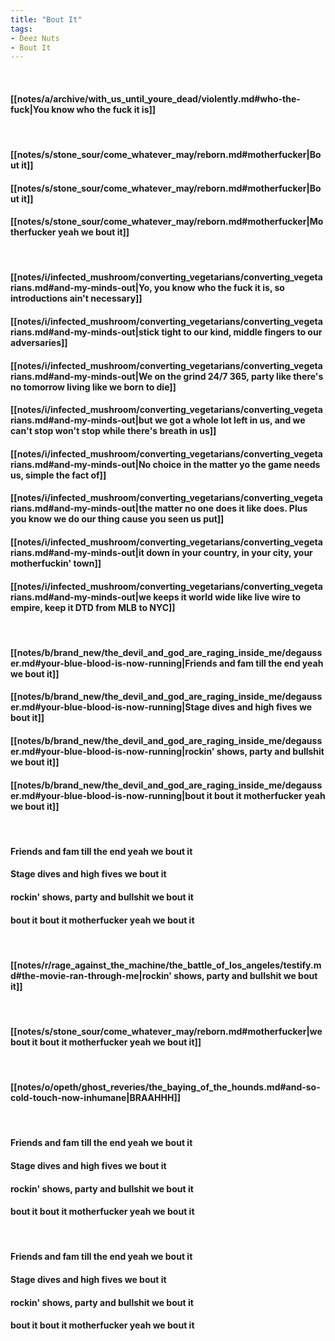 ```yaml
---
title: "Bout It"
tags:
- Deez Nuts
- Bout It
---
```

&nbsp;
#### [[notes/a/archive/with_us_until_youre_dead/violently.md#who-the-fuck|You know who the fuck it is]]
&nbsp;
#### [[notes/s/stone_sour/come_whatever_may/reborn.md#motherfucker|Bout it]]
#### [[notes/s/stone_sour/come_whatever_may/reborn.md#motherfucker|Bout it]]
#### [[notes/s/stone_sour/come_whatever_may/reborn.md#motherfucker|Motherfucker yeah we bout it]]
&nbsp;
#### [[notes/i/infected_mushroom/converting_vegetarians/converting_vegetarians.md#and-my-minds-out|Yo, you know who the fuck it is, so introductions ain't necessary]]
#### [[notes/i/infected_mushroom/converting_vegetarians/converting_vegetarians.md#and-my-minds-out|stick tight to our kind, middle fingers to our adversaries]]
#### [[notes/i/infected_mushroom/converting_vegetarians/converting_vegetarians.md#and-my-minds-out|We on the grind 24/7 365, party like there's no tomorrow living like we born to die]]
#### [[notes/i/infected_mushroom/converting_vegetarians/converting_vegetarians.md#and-my-minds-out|but we got a whole lot left in us, and we can't stop won't stop while there's breath in us]]
#### [[notes/i/infected_mushroom/converting_vegetarians/converting_vegetarians.md#and-my-minds-out|No choice in the matter yo the game needs us, simple the fact of]]
#### [[notes/i/infected_mushroom/converting_vegetarians/converting_vegetarians.md#and-my-minds-out|the matter no one does it like does. Plus you know we do our thing cause you seen us put]]
#### [[notes/i/infected_mushroom/converting_vegetarians/converting_vegetarians.md#and-my-minds-out|it down in your country, in your city, your motherfuckin' town]]
#### [[notes/i/infected_mushroom/converting_vegetarians/converting_vegetarians.md#and-my-minds-out|we keeps it world wide like live wire to empire, keep it DTD from MLB to NYC]]
&nbsp;
#### [[notes/b/brand_new/the_devil_and_god_are_raging_inside_me/degausser.md#your-blue-blood-is-now-running|Friends and fam till the end yeah we bout it]]
#### [[notes/b/brand_new/the_devil_and_god_are_raging_inside_me/degausser.md#your-blue-blood-is-now-running|Stage dives and high fives we bout it]]
#### [[notes/b/brand_new/the_devil_and_god_are_raging_inside_me/degausser.md#your-blue-blood-is-now-running|rockin' shows, party and bullshit we bout it]]
#### [[notes/b/brand_new/the_devil_and_god_are_raging_inside_me/degausser.md#your-blue-blood-is-now-running|bout it bout it motherfucker yeah we bout it]]
&nbsp;
#### Friends and fam till the end yeah we bout it
#### Stage dives and high fives we bout it
#### rockin' shows, party and bullshit we bout it
#### bout it bout it motherfucker yeah we bout it
&nbsp;
#### [[notes/r/rage_against_the_machine/the_battle_of_los_angeles/testify.md#the-movie-ran-through-me|rockin' shows, party and bullshit we bout it]]
&nbsp;
#### [[notes/s/stone_sour/come_whatever_may/reborn.md#motherfucker|we bout it bout it motherfucker yeah we bout it]]
&nbsp;
#### [[notes/o/opeth/ghost_reveries/the_baying_of_the_hounds.md#and-so-cold-touch-now-inhumane|BRAAHHH]]
&nbsp;
#### Friends and fam till the end yeah we bout it
#### Stage dives and high fives we bout it
#### rockin' shows, party and bullshit we bout it
#### bout it bout it motherfucker yeah we bout it
&nbsp;
#### Friends and fam till the end yeah we bout it
#### Stage dives and high fives we bout it
#### rockin' shows, party and bullshit we bout it
#### bout it bout it motherfucker yeah we bout it
